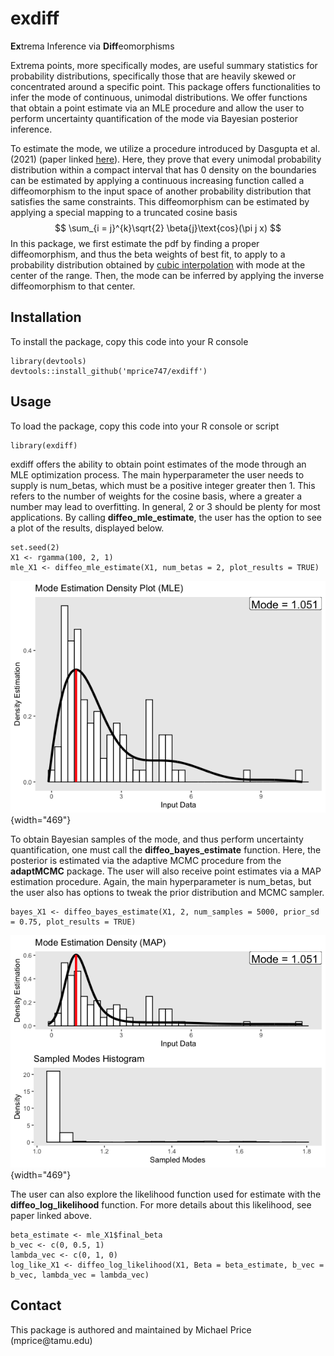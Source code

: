 # exdiff

**Ex**trema Inference via **Diff**eomorphisms

Extrema points, more specifically modes, are useful summary statistics for probability distributions, specifically those that are heavily skewed or concentrated around a specific point. This package offers functionalities to infer the mode of continuous, unimodal distributions. We offer functions that obtain a point estimate via an MLE procedure and allow the user to perform uncertainty quantification of the mode via Bayesian posterior inference.

To estimate the mode, we utilize a procedure introduced by Dasgupta et al. (2021) (paper linked [here](https://www.tandfonline.com/doi/full/10.1080/00401706.2020.1867647)). Here, they prove that every unimodal probability distribution within a compact interval that has 0 density on the boundaries can be estimated by applying a continuous increasing function called a diffeomorphism to the input space of another probability distribution that satisfies the same constraints. This diffeomorphism can be estimated by applying a special mapping to a truncated cosine basis $$ \sum_{i = j}^{k}\sqrt{2} \beta{j}\text{cos}(\pi j x) $$In this package, we first estimate the pdf by finding a proper diffeomorphism, and thus the beta weights of best fit, to apply to a probability distribution obtained by [cubic interpolation](https://en.wikipedia.org/wiki/Cubic_Hermite_spline#Interpolation_on_a_single_interval) with mode at the center of the range. Then, the mode can be inferred by applying the inverse diffeomorphism to that center.

## Installation

To install the package, copy this code into your R console

```         
library(devtools)
devtools::install_github('mprice747/exdiff')
```

## Usage

To load the package, copy this code into your R console or script

```         
library(exdiff)
```

exdiff offers the ability to obtain point estimates of the mode through an MLE optimization process. The main hyperparameter the user needs to supply is num_betas, which must be a positive integer greater then 1. This refers to the number of weights for the cosine basis, where a greater a number may lead to overfitting. In general, 2 or 3 should be plenty for most applications. By calling **diffeo_mle_estimate**, the user has the option to see a plot of the results, displayed below.

```         
set.seed(2)
X1 <- rgamma(100, 2, 1)
mle_X1 <- diffeo_mle_estimate(X1, num_betas = 2, plot_results = TRUE)
```

![]()![](images/mle_plot.png){width="469"}

To obtain Bayesian samples of the mode, and thus perform uncertainty quantification, one must call the **diffeo_bayes_estimate** function. Here, the posterior is estimated via the adaptive MCMC procedure from the **adaptMCMC** package. The user will also receive point estimates via a MAP estimation procedure. Again, the main hyperparameter is num_betas, but the user also has options to tweak the prior distribution and MCMC sampler.

```         
bayes_X1 <- diffeo_bayes_estimate(X1, 2, num_samples = 5000, prior_sd = 0.75, plot_results = TRUE)
```

![](images/map_plot.png){width="469"}

The user can also explore the likelihood function used for estimate with the **diffeo_log_likelihood** function. For more details about this likelihood, see paper linked above.

```         
beta_estimate <- mle_X1$final_beta
b_vec <- c(0, 0.5, 1)
lambda_vec <- c(0, 1, 0)
log_like_X1 <- diffeo_log_likelihood(X1, Beta = beta_estimate, b_vec = b_vec, lambda_vec = lambda_vec)
```

## Contact

This package is authored and maintained by Michael Price (mprice\@tamu.edu)
